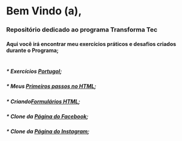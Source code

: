 # Bem Vindo (a),
### Repositório dedicado ao programa Transforma Tec
#### Aqui você irá encontrar meu exercícios práticos e desafios criados durante o Programa;
#
##### * Exercícios [Portugol](https://github.com/EsabelaLellis/Transforma-Tec/tree/main/Exercicios-Portugol);
##### * Meus [Primeiros passos no HTML](https://github.com/EsabelaLellis/Transforma-Tec/tree/main/Primeiros%20passos%20HTML);
##### * Criando[Formulários HTML](https://github.com/EsabelaLellis/Transforma-Tec/tree/main/Exercicios%20Formul%C3%A1rio); 
##### * Clone da [Página do Facebook](https://github.com/EsabelaLellis/Transforma-Tec/blob/main/aula-1304/aula-27-manha/html/login.html);
##### * Clone da [Página do Instagram](https://github.com/EsabelaLellis/Transforma-Tec/tree/main/Recriando%20Instagram%201804);  


